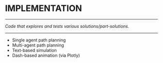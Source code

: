 <h1>IMPLEMENTATION</h1>

---

_Code that explores and tests various solutions/part-solutions._

---

- Single agent path planning
- Multi-agent path planning
- Text-based simulation
- Dash-based animation (via Plotly)

